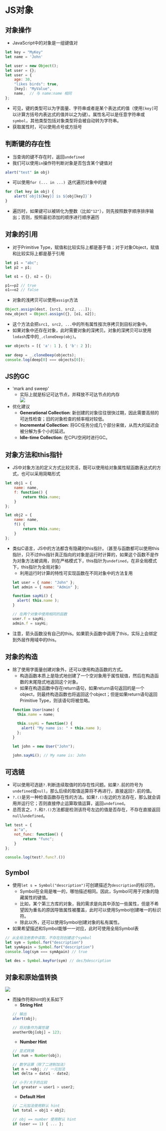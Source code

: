 # JS对象

## 对象操作
+ JavaScript中的对象是一组键值对
```javascript
let key = "MyKey"
let name = 'John'

let user = new Object(); 
let user = {}; 
let user = {
    age: 30, 
    "likes birds": true, 
    [key]: "MyValue", 
    name,  // 与 name:name 相同
};
```
+ 可见，键的类型可以为字面量、字符串或者是某个表达式的值（使用`[key]`可以计算方括号内表达式的值并以之为键）。属性名可以是任意字符串或`symbol`，其他类型包括对象类型将会被自动转为字符串。
+ 获取属性时，可以使用点号或方括号

## 判断键的存在性
+ 当查询的键不存在时，返回`undefined`
+ 我们可以使用`in`操作符判断对象是否包含某个键值对
```javascript
alert("test" in obj)
```
+ 可以使用`for (... in ...) `迭代遍历对象中的键
```javascript
for (let key in obj) {
    alert(`obj[${key}] is ${obj[key]}`)
}
```
  + 遍历时，如果键可以被转化为整数（比如`"12"`），则先按照数字顺序排序输出；否则，按照最初添加的顺序进行顺序遍历

## 对象的引用
+ 对于Primitive Type，赋值和比较实际上都是基于值；对于对象Object，赋值和比较实际上都是基于引用
```javascript
let p1 = "abc";
let p2 = p1;

let o1 = {}, o2 = {}; 

p1==p2 // true
o1==o2 // false
```
+ 对象的浅拷贝可以使用`assign`方法
```javascript
Object.assign(dest, [src1, src2, ...]);
new_object = Object.assign({}, [o1, o2]);
```
  + 这个方法会把`src1, src2, ...`中的所有属性按次序拷贝到目标对象中。
+ 如果对象中还存在对象，此时需要对象的深拷贝。对象的深拷贝可以使用`lodash`库中的`_.cloneDeep(obj)`。
```javascript
var objects = [{ 'a': 1 }, { 'b': 2 }];
 
var deep = _.cloneDeep(objects);
console.log(deep[0] === objects[0]);
```

## JS的GC
+ 'mark and sweep'
  + 实际上就是标记可达节点，并释放不可达节点的内存  
  ![](img/2021-04-15-10-42-51.png)
+ 优化建议
  + **Generational Collection**: 新创建的对象往往很快过期，因此需要高频的可达性检查；旧的对象检查的频率相对较低。
  + **Incremental Collection**: 将GC任务分成几个部分来做，从而大的延迟会被分解为多个小的延迟。
  + **Idle-time Collection**: 在CPU空闲时进行GC。

## 对象方法和this指针
+ JS中对象方法的定义方式比较灵活，既可以使用给对象属性赋函数表达式的方式，也可以采用简略形式
```javascript
let obj1 = {
    name: name, 
    f: function() {
        return this.name;
    }
};

let obj2 = {
    name: name, 
    f() {
        return this.name; 
    }
};
```
+ 类似C语言，JS中的方法都含有隐藏的this指针。（甚至与函数都可以使用this指针，只不过this指针真正指向的对象是运行时计算的，如果这个函数不是作为对象方法被调用，则在严格模式下，this指针为`undefined`，在非全局模式下，this指针为全局对象）
  + 利用运行时计算的特性可实现函数在不同对象中的方法复用
  ```javascript
  let user = { name: "John" };
  let admin = { name: "Admin" };

  function sayHi() {
    alert( this.name );
  }

  // 在两个对象中使用相同的函数
  user.f = sayHi;
  admin.f = sayHi;
  ```
+ 注意，箭头函数没有自己的this。如果箭头函数中调用了this，实际上会绑定到外层作用域中的this。

## 对象的构造
+ 除了使用字面量创建对象外，还可以使用构造函数的方式。
  + 构造函数本质上是隐式地创建了一个空对象用于属性赋值，然后在构造函数的末尾隐式地返回这个对象。
  + 如果在构造函数中存在return语句，如果return语句返回的是一个object，则最终构造函数也将返回这个object；但是如果return语句返回Primitive Type，则该语句将被忽略。
  ```javascript
  function User(name) {
    this.name = name;

    this.sayHi = function() {
      alert( "My name is: " + this.name );
    };
  }

  let john = new User("John");

  john.sayHi(); // My name is: John
  ```

## 可选链
+ 可以使用可选链`?.`判断连续取值时的存在性问题。如果`?.`前的符号为`undefined`或`null`，那么后续的取值运算将不再进行，直接返回`?.`前的值。
+ `?.()`是另一种检查函数存在性的方法。如果`?.()`左边的方法存在，那么就会调用并运行它；否则直接停止运算取值运算，返回`undefined`。
+ 总而言之，`?.`和`?.()`方法都是检测该符号左边的值是否存在，不存在直接返回`null`/`undefined`。
```javascript
let test = {
    a:"a", 
    not_func: function() {
        return "func";
    }
};

console.log(test?.func?.())
```

## Symbol
+ 使用`let s = Symbol("description")`可创建描述为`description`的标识符。
  + Symbol在全局是唯一的，哪怕描述相同。因此，Symbol可用于对象的隐藏属性的键值。
  + 比如，某个第三方库的对象，我的需求是向其中添加一些属性，但是不希望因为重名的原因导致属性被覆盖，此时可以使用Symbol创建唯一的标识符。
  + 除此以外，还可以使用Symbol创建对象的私有属性。
+ 如果希望描述和Symbol能够一一对应，此时可使用全局Symbol表
```javascript
// 从全局注册表中读取，不存在则创建这个symbol
let sym = Symbol.for("description")
let symAgain = Symbol.for("description")
console.log(sym === symAgain) // true

let des = Symbol.keyFor(sym) // des为description
```

## 对象和原始值转换
![](img/2021-04-15-14-47-55.png)
+ 而操作符和hint的关系如下
  + **String Hint**
  ```javascript
  // 输出
  alert(obj);

  // 将对象作为属性键
  anotherObj[obj] = 123;
  ```
  + **Number Hint**
  ```javascript
  // 显式转换
  let num = Number(obj);

  // 数学运算（除了二进制加法）
  let n = +obj; // 一元加法
  let delta = date1 - date2;

  // 小于/大于的比较
  let greater = user1 > user2;
  ```
  + **Default Hint**
  ```javascript
  // 二元加法使用默认 hint
  let total = obj1 + obj2;

  // obj == number 使用默认 hint
  if (user == 1) { ... };
  ```